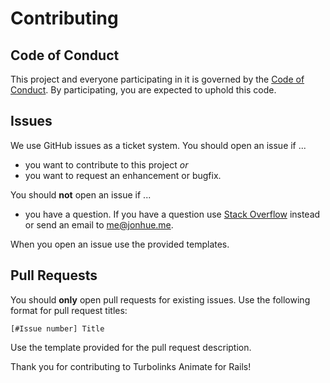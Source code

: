 # Contributing

## Code of Conduct

This project and everyone participating in it is governed by the [Code of Conduct](CODE_OF_CONDUCT.md). By participating, you are expected to uphold this code.

## Issues

We use GitHub issues as a ticket system. You should open an issue if ...

* you want to contribute to this project *or*
* you want to request an enhancement or bugfix.

You should **not** open an issue if ...

* you have a question. If you have a question use [Stack Overflow](https://stackoverflow.com) instead or send an email to me@jonhue.me.

When you open an issue use the provided templates.

## Pull Requests

You should **only** open pull requests for existing issues. Use the following format for pull request titles:

```
[#Issue number] Title
```

Use the template provided for the pull request description.

Thank you for contributing to Turbolinks Animate for Rails!
